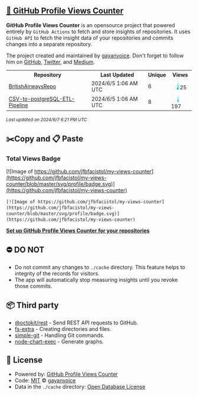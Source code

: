 ## [🚀 GitHub Profile Views Counter](https://github.com/gayanvoice/github-profile-views-counter)
**GitHub Profile Views Counter** is an opensource project that powered entirely by  `GitHub Actions` to fetch and store insights of repositories.
It uses `GitHub API` to fetch the insight data of your repositories and commits changes into a separate repository.

The project created and maintained by [gayanvoice](https://github.com/gayanvoice). Don't forget to follow him on [GitHub](https://github.com/gayanvoice), [Twitter](https://twitter.com/gayanvoice), and [Medium](https://gayanvoice.medium.com/).

<table>
	<tr>
		<th>
			Repository
		</th>
		<th>
			Last Updated
		</th>
		<th>
			Unique
		</th>
		<th>
			Views
		</th>
	</tr>
	<tr>
		<td>
			<a href="https://github.com/jfbfacistol/my-views-counter/tree/master/readme/777208957/year.md">
				BritishAirwaysRepo
			</a>
		</td>
		<td>
			2024/6/5 1:06 AM UTC
		</td>
		<td>
			6
		</td>
		<td>
			<img alt="Response time graph" src="https://github.com/jfbfacistol/my-views-counter/raw/master/graph/777208957/small/year.png" height="20"> 25
		</td>
	</tr>
	<tr>
		<td>
			<a href="https://github.com/jfbfacistol/my-views-counter/tree/master/readme/794605585/year.md">
				CSV-to-postgreSQL-ETL-Pipeline
			</a>
		</td>
		<td>
			2024/6/5 1:06 AM UTC
		</td>
		<td>
			8
		</td>
		<td>
			<img alt="Response time graph" src="https://github.com/jfbfacistol/my-views-counter/raw/master/graph/794605585/small/year.png" height="20"> 197
		</td>
	</tr>
</table>

<small><i>Last updated on 2024/6/7 6:21 PM UTC</i></small>

## ✂️Copy and 📋 Paste
### Total Views Badge
[![Image of https://github.com/jfbfacistol/my-views-counter](https://github.com/jfbfacistol/my-views-counter/blob/master/svg/profile/badge.svg)](https://github.com/jfbfacistol/my-views-counter)

```readme
[![Image of https://github.com/jfbfacistol/my-views-counter](https://github.com/jfbfacistol/my-views-counter/blob/master/svg/profile/badge.svg)](https://github.com/jfbfacistol/my-views-counter)
```
[**Set up GitHub Profile Views Counter for your repositories**](https://github.com/gayanvoice/github-profile-views-counter)
## ⛔ DO NOT
- Do not commit any changes to `./cache` directory. This feature helps to integrity of the records for visitors.
- The app will automatically stop measuring insights until you revoke those commits.
## 📦 Third party

- [@octokit/rest](https://www.npmjs.com/package/@octokit/rest) - Send REST API requests to GitHub.
- [fs-extra](https://www.npmjs.com/package/fs-extra) - Creating directories and files.
- [simple-git](https://www.npmjs.com/package/simple-git) - Handling Git commands.
- [node-chart-exec](https://www.npmjs.com/package/node-chart-exec) - Generate graphs.
## 📄 License
- Powered by: [GitHub Profile Views Counter](https://github.com/gayanvoice/github-profile-views-counter)
- Code: [MIT](./LICENSE) © [gayanvoice](https://github.com/gayanvoice)
- Data in the `./cache` directory: [Open Database License](https://opendatacommons.org/licenses/odbl/1-0/)